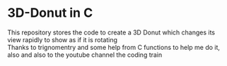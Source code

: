 # 3D-Donut in C
This repository stores the code to create a 3D Donut which changes its view rapidly to show as if it is rotating <br/>
Thanks to trignomentry and some help from C functions to help me do it, also and also to the youtube channel the coding train
